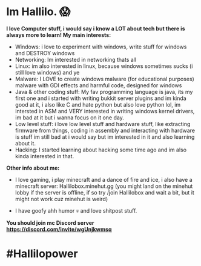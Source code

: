 # Im Hallilo. 😱
**I love Computer stuff, i would say i know a LOT about tech but there is always more to learn! My main interests:**

- Windows:
  i love to experiment with windows, write stuff for windows and DESTROY windows
- Networking:
  Im interested in networking thats all
- Linux:
  im also interested in linux, because windows sometimes sucks (i still love windows) and ye
- Malware:
  I LOVE to create windows malware (for educational purposes) malware with GDI effects and harmful code, designed for windows
- Java & other coding stuff:
  My fav programming language is java, its my first one and i started with writing bukkit server plugins and im kinda good at it, i also like C and hate python but also love python lol,
  im intersted in ASM and VERY interested in writing windows kernel drivers, im bad at it but i wanna focus on it one day.
- Low level stuff:
  i love low level stuff and hardware stuff, like extracting firmware from things, coding in assembly and interacting with hardware is stuff im still bad at i would say but im interested in it and also learning about it.
- Hacking:
  I started learning about hacking some time ago and im also kinda interested in that.


**Other info about me:**
- I love gaming, i play minecraft and a dance of fire and ice, i also have a minecraft server: Hallilobox.minehut.gg (you might land on the minehut lobby if the server is offline, if so try /join Hallilobox and wait a bit, 
but it might not work cuz minehut is weird)

- I have goofy ahh humor 💀 and love shitpost stuff.

**You should join mc Discord server https://discord.com/invite/wgUnjkwmsq**


# #Hallilopower


<!---
Hallilogod/Hallilogod is a ✨ special ✨ repository because its `README.md` (this file) appears on your GitHub profile.
You can click the Preview link to take a look at your changes.
--->
